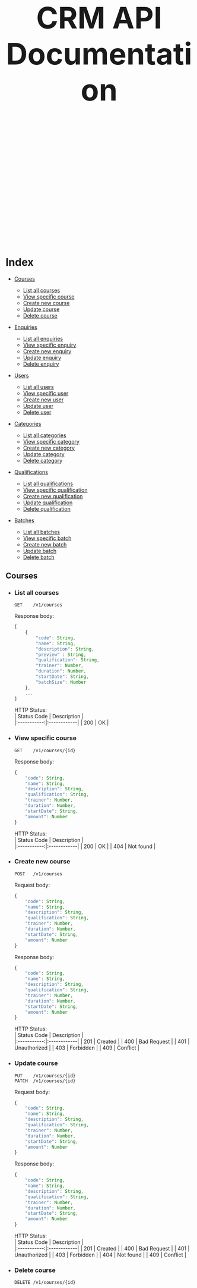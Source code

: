 <br><br><br><br><br><br><br><br><br><br><br><br><br><br><br><br><br><br><br><br><br>

<center><h1 style="font-size: 60pt;">CRM API Documentation</h1></center>

<br><br><br><br><br><br><br><br><br><br><br><br><br><br><br><br><br><br>


# Index

- [Courses](#courses)
    - [List all courses](#list-all-courses)
    - [View specific course](#view-specific-course)
    - [Create new course](#create-new-course)
    - [Update course](#update-course)
    - [Delete course](#delete-course)


- [Enquiries](#enquiries)
    - [List all enquiries](#list-all-enquiries)
    - [View specific enquiry](#view-specific-enquiry)
    - [Create new enquiry](#create-new-enquiry)
    - [Update enquiry](#update-enquiry)
    - [Delete enquiry](#delete-enquiry)


- [Users](#users)
    - [List all users](#list-all-users)
    - [View specific user](#view-specific-user)
    - [Create new user](#create-new-user)
    - [Update user](#update-user)
    - [Delete user](#delete-user)


- [Categories](#categories)
    - [List all categories](#list-all-categories)
    - [View specific category](#view-specific-category)
    - [Create new category](#create-new-category)
    - [Update category](#update-category)
    - [Delete category](#delete-category)


- [Qualifications](#qualifications)
    - [List all qualifications](#list-all-qualifications)
    - [View specific qualification](#view-specific-qualification)
    - [Create new qualification](#create-new-qualification)
    - [Update qualification](#update-qualification)
    - [Delete qualification](#delete-qualification)


- [Batches](#batches)
    - [List all batches](#list-all-batches)
    - [View specific batch](#view-specific-batch)
    - [Create new batch](#create-new-batch)
    - [Update batch](#update-batch)
    - [Delete batch](#delete-batch)



## Courses

- ### List all courses  
    ```
    GET    /v1/courses
    ```  
 
    Response body:
    ```js
    [
        {
            "code": String,
            "name": String,
            "description": String,
            "preview" : String,
            "qualification": String,
            "trainer": Number,  
            "duration": Number, 
            "startDate": String,
            "batchSize": Number
        },
        ...
    ]
    ```

    HTTP Status:  
    | Status Code | Description |  
    |:-----------:|:------------|
    | 200         | OK          |


- ### View specific course
    ```
    GET    /v1/courses/{id}
    ```  

    Response body:
    ```js
    {
        "code": String,
        "name": String,
        "description": String,
        "qualification": String,
        "trainer": Number,  
        "duration": Number,
        "startDate": String,
        "amount": Number
    }
    ```

    HTTP Status:  
    | Status Code | Description |  
    |:-----------:|:------------|
    | 200         | OK          |
    | 404         | Not found   |

- ### Create new course
    ```
    POST   /v1/courses
    ```  

    Request body:
    ```js
    {
        "code": String,
        "name": String,
        "description": String,
        "qualification": String,
        "trainer": Number,  
        "duration": Number, 
        "startDate": String,
        "amount": Number
    }
    ```

    Response body:
    ```js
    {
        "code": String,
        "name": String,
        "description": String,
        "qualification": String,
        "trainer": Number,  
        "duration": Number,
        "startDate": String,
        "amount": Number
    }
    ```

    HTTP Status:  
    | Status Code | Description |  
    |:-----------:|:------------|
    | 201         | Created     |
    | 400         | Bad Request |
    | 401         | Unauthorized |
    | 403         | Forbidden   |
    | 409         | Conflict    |

- ### Update course
    ```
    PUT    /v1/courses/{id}
    PATCH  /v1/courses/{id}
    ```  

    Request body:
    ```js
    {
        "code": String,
        "name": String,
        "description": String,
        "qualification": String,
        "trainer": Number,  
        "duration": Number, 
        "startDate": String,
        "amount": Number
    }
    ```

    Response body:
    ```js
    {
        "code": String,
        "name": String,
        "description": String,
        "qualification": String,
        "trainer": Number,  
        "duration": Number, 
        "startDate": String,
        "amount": Number
    }
    ```

    HTTP Status:  
    | Status Code | Description |  
    |:-----------:|:------------|
    | 201         | Created     |
    | 400         | Bad Request |
    | 401         | Unauthorized |
    | 403         | Forbidden   |
    | 404         | Not found   |
    | 409         | Conflict    |


- ### Delete course
    ```
    DELETE /v1/courses/{id}
    ```  

    HTTP Status:  
    | Status Code | Description |  
    |:-----------:|:------------|
    | 204         | No Content (Deleted successfully) |
    | 401         | Unauthorized |
    | 403         | Forbidden   |
    | 404         | Not found   |


---


## Enquiries

- ### List all enquiries  
    ```
    GET    /v1/enquiries
    ```  
 
    Response body:
    ```js
    [
        {
            "id": Number,
            "title": String,
            "description": String,
            "course": Number,       
            "user": Number,
            "status": String            
        },
        ...
    ]
    ```

    HTTP Status:  
    | Status Code | Description |  
    |:-----------:|:------------|
    | 200         | OK          |
    | 401         | Unauthorized |
    | 403         | Forbidden   |

- ### View specific enquiry
    ```
    GET    /v1/enquiries/{id}
    ```  

    Response body:
    ```js
    {
        "id": Number,
        "title": String,
        "description": String,
        "course": Number,       
        "user": Number,
        "status": String            
    }
    ```

    HTTP Status:  
    | Status Code | Description |  
    |:-----------:|:------------|
    | 200         | OK          |
    | 401         | Unauthorized |
    | 403         | Forbidden   |
    | 404         | Not found   |

- ### Create new enquiry
    ```
    POST   /v1/enquiries
    ```  

    Request body:
    ```js
    {
        "title": String,
        "description": String,
        "course": Number,       
        "user": Number,
        "status": String            
    }
    ```

    Response body:
    ```js
    {
        "id": Number,
        "title": String,
        "description": String,
        "course": Number,       
        "user": Number,
        "status": String            
    }
    ```

    HTTP Status:  
    | Status Code | Description |  
    |:-----------:|:------------|
    | 201         | Created     |
    | 400         | Bad Request |
    | 401         | Unauthorized |
    | 403         | Forbidden   |

- ### Update enquiry
    ```
    PUT    /v1/enquiries/{id}
    PATCH  /v1/enquiries/{id}
    ```  

    Request body:
    ```js
    {
        "title": String,
        "description": String,
        "course": Number,       
        "user": Number,
        "status": String        
    }
    ```

    Response body:
    ```js
    {
        "id": Number,
        "title": String,
        "description": String,
        "course": Number,       
        "user": Number,
        "status": String            
    }
    ```

    HTTP Status:  
    | Status Code | Description |  
    |:-----------:|:------------|
    | 201         | Created     |
    | 400         | Bad Request |
    | 401         | Unauthorized |
    | 403         | Forbidden   |
    | 404         | Not found   |

- ### Delete enquiry
    ```
    DELETE /v1/enquiries/{id}
    ```  

    HTTP Status:  
    | Status Code | Description |  
    |:-----------:|:------------|
    | 204         | No Content (Deleted successfully) |
    | 401         | Unauthorized |
    | 403         | Forbidden   |
    | 404         | Not found   |


---


## Users
- ### List all users
    ```
    GET    /v1/users
    ```  

    Response body:
    ```js
    [
        {
            "id": Number,
            "name": String,
            "email": String,
            "phone": String,
            "date_of_birth": String,
            "qualification": String
        },
        ...
    ]
    ```

    HTTP Status:  
    | Status Code | Description |  
    |:-----------:|:------------|
    | 200         | OK          |
    | 401         | Unauthorized |
    | 403         | Forbidden   |

- ### View specific user
    ```
    GET    /v1/users/{id}
    ``` 

    Response body:
    ```js
    {
        "id": Number,
        "name": String,
        "email": String,
        "phone": String,
        "date_of_birth": String,
        "qualification": String
    }
    ```

    HTTP Status:  
    | Status Code | Description |  
    |:-----------:|:------------|
    | 200         | OK          |
    | 401         | Unauthorized |
    | 403         | Forbidden   |
    | 404         | Not found   |

- ### Create new user
    ```
    POST   /v1/users
    ```  

    Request body:
    ```js
    {
        "name": String,
        "email": String,
        "phone": String,
        "date_of_birth": String,
        "password": String,
        "qualification": String
    }
    ```

    Response body:
    ```js
    {
        "id": Number,
        "name": String,
        "email": String,
        "phone": String,
        "date_of_birth": String,
        "qualification": String
    }
    ```

    HTTP Status:  
    | Status Code | Description |  
    |:-----------:|:------------|
    | 201         | Created     |
    | 400         | Bad Request |

- ### Update user
    ```
    PUT    /v1/users/{id}
    PATCH  /v1/users/{id}
    ```  

    Request body:
    ```js
    {
        "name": String,
        "email": String,
        "phone": String,
        "date_of_birth": String,
        "password": String,
        "qualification": String
    }
    ```

    Response body:
    ```js
    {
        "id": Number,
        "name": String,
        "email": String,
        "phone": String,
        "date_of_birth": String,
        "qualification": String
    }
    ```

    HTTP Status:  
    | Status Code | Description |  
    |:-----------:|:------------|
    | 201         | Created     |
    | 400         | Bad Request |
    | 401         | Unauthorized |
    | 403         | Forbidden   |
    | 404         | Not found   |

- ### Delete user
    ```
    DELETE /v1/users
    ```  

    HTTP Status:  
    | Status Code | Description |  
    |:-----------:|:------------|
    | 204         | No Content (Deleted successfully) |
    | 401         | Unauthorized |
    | 403         | Forbidden   |
    | 404         | Not found   |


---

## Categories
- ### List all categories
    ```
    GET    /v1/categories
    ```  

    Response body:
    ```js
    [
        {
            "id": Number,
            "name": String
        },
        ...
    ]
    ```

    HTTP Status:  
    | Status Code | Description |  
    |:-----------:|:------------|
    | 200         | OK          |

- ### View specific category
    ```
    GET    /v1/categories/{id}
    ```  
        
    Response body:
    ```js
    {
        "id": Number,
        "name": String
    }
    ```

    HTTP Status:  
    | Status Code | Description |  
    |:-----------:|:------------|
    | 200         | OK          |
    | 404         | Not found   |

- ### Create new category
    ```
    POST   /v1/categories
    ```  


    Request body:
    ```js
    {
        "name": String
    }
    ```

    Response body:
    ```js
    {
        "id": Number,
        "name": String
    }
    ```

    HTTP Status:  
    | Status Code | Description |  
    |:-----------:|:------------|
    | 201         | Created     |
    | 400         | Bad Request |
    | 401         | Unauthorized |
    | 403         | Forbidden   |

- ### Update category
    ```
    PUT    /v1/categories/{id}
    PATCH  /v1/categories/{id}
    ```  


    Request body:
    ```js
    {
        "name": String
    }
    ```

    Response body:
    ```js
    {
        "id": Number,
        "name": String
    }
    ```

    HTTP Status:  
    | Status Code | Description |  
    |:-----------:|:------------|
    | 201         | Created     |
    | 400         | Bad Request |
    | 401         | Unauthorized |
    | 403         | Forbidden   |
    | 404         | Not found   |

- ### Delete category
    ```
    DELETE /v1/categories/{id}
    ```  
        

    HTTP Status:  
    | Status Code | Description |  
    |:-----------:|:------------|
    | 204         | No Content (Deleted successfully) |
    | 401         | Unauthorized |
    | 403         | Forbidden   |
    | 404         | Not found   |


---


## Qualifications
- ### List all qualifications
    ```
    GET    /v1/qualifications
    ```  
 
    Response body:
    ```js
    [
        {
            "id": Number,
            "code": String,
            "name": String
        },
        ...
    ]
    ```

    HTTP Status:  
    | Status Code | Description |  
    |:-----------:|:------------|
    | 200         | OK          |

- ### View specific qualification
    ```
    GET    /v1/qualifications/{id}
    ```  
 
    Response body:
    ```js
    {
        "id": Number,
        "code": String,
        "name": String
    }
    ```

    HTTP Status:  
    | Status Code | Description |  
    |:-----------:|:------------|
    | 200         | OK          |
    | 404         | Not found   |

- ### Create new qualification
    ```
    POST   /v1/qualifications
    ```  


    Request body:
    ```js
    {
        "code": String,
        "name": String
    }
    ```

    Response body:
    ```js
    {
        "id": Number,
        "code": String,
        "name": String
    }
    ```

    HTTP Status:  
    | Status Code | Description |  
    |:-----------:|:------------|
    | 201         | Created     |
    | 400         | Bad Request |
    | 401         | Unauthorized |
    | 403         | Forbidden   |

- ### Update qualification
    ```
    PUT    /v1/qualifications/{id}
    PATCH  /v1/qualifications/{id}
    ```  
        

    Request body:
    ```js
    {
        "code": String,
        "name": String
    }
    ```

    Response body:
    ```js
    {
        "id": Number,
        "code": String,
        "name": String
    }
    ```

    HTTP Status:  
    | Status Code | Description |  
    |:-----------:|:------------|
    | 201         | Created     |
    | 400         | Bad Request |
    | 401         | Unauthorized |
    | 403         | Forbidden   |
    | 404         | Not found   |

- ### Delete qualification
    ```
    DELETE /v1/qualifications/{id}
    ```  
        

    HTTP Status:  
    | Status Code | Description |  
    |:-----------:|:------------|
    | 204         | No Content (Deleted successfully) |
    | 401         | Unauthorized |
    | 403         | Forbidden   |
    | 404         | Not found   |


---


## Batches
- ### List all batches
    ```
    GET    /v1/batches
    ```  

    Response body:
    ```js
    [
        {
            "id": Number,
            "code": String,
            "name": String
        },
        ...
    ]
    ```

    HTTP Status:  
    | Status Code | Description |  
    |:-----------:|:------------|
    | 200         | OK          |

- ### View specific batch
    ```
    GET    /v1/batches/{id}
    ``` 
    
    Response body:
    ```js
    {
        "id": Number,
        "code": String,
        "name": String
    }
    ```

    HTTP Status:  
    | Status Code | Description |  
    |:-----------:|:------------|
    | 200         | OK          |
    | 404         | Not found   |

- ### Create new batch
    ```
    POST   /v1/batches
    ```  

    Request body:
    ```js
    {
        "code": String,
        "name": String
    }
    ```

    HTTP Status:  
    | Status Code | Description |  
    |:-----------:|:------------|
    | 201         | Created     |
    | 400         | Bad Request |
    | 401         | Unauthorized |
    | 403         | Forbidden   |

- ### Update batch
    ```
    PUT    /v1/batches/{id}
    PATCH  /v1/batches/{id}
    ```  

    Request body:
    ```js
    {
        "code": String,
        "name": String
    }
    ```

    Response body:
    ```js
    {
        "id": Number,
        "code": String,
        "name": String
    }
    ```

    HTTP Status:  
    | Status Code | Description |  
    |:-----------:|:------------|
    | 201         | Created     |
    | 400         | Bad Request |
    | 401         | Unauthorized |
    | 403         | Forbidden   |
    | 404         | Not found   |

- ### Delete batch
    ```
    DELETE /v1/batches/{id}
    ```  
        

    HTTP Status:  
    | Status Code | Description |  
    |:-----------:|:------------|
    | 204         | No Content (Deleted successfully) |
    | 401         | Unauthorized |
    | 403         | Forbidden   |
    | 404         | Not found   |